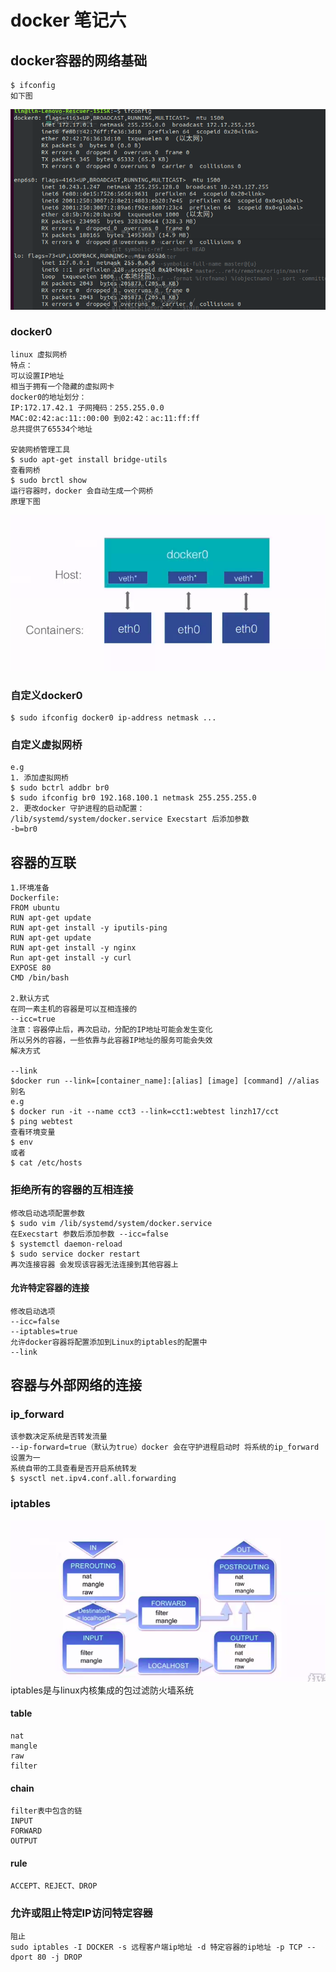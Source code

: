 # docker 笔记六

## docker容器的网络基础

    $ ifconfig
    如下图
![avatar](https://github.com/linzh17/docker-learning/blob/master/2018-09-15%2014-55-44%20%E7%9A%84%E5%B1%8F%E5%B9%95%E6%88%AA%E5%9B%BE.png?raw=true)

### docker0 
    linux 虚拟网桥
    特点：
    可以设置IP地址
    相当于拥有一个隐藏的虚拟网卡
    docker0的地址划分：
    IP:172.17.42.1 子网掩码：255.255.0.0
    MAC:02:42:ac:11::00:00 到02:42：ac:11:ff:ff
    总共提供了65534个地址

    安装网桥管理工具
    $ sudo apt-get install bridge-utils
    查看网桥
    $ sudo brctl show
    运行容器时，docker 会自动生成一个网桥
    原理下图
![avatar](https://github.com/linzh17/docker-learning/blob/master/%E8%99%9A%E6%8B%9F%E7%BD%91%E6%A1%A5.png?raw=true)


### 自定义docker0
    $ sudo ifconfig docker0 ip-address netmask ...

### 自定义虚拟网桥
    e.g
    1. 添加虚拟网桥
    $ sudo bctrl addbr br0
    $ sudo ifconfig br0 192.168.100.1 netmask 255.255.255.0
    2. 更改docker 守护进程的启动配置：
    /lib/systemd/system/docker.service Execstart 后添加参数
    -b=br0

## 容器的互联

    1.环境准备
    Dockerfile:
    FROM ubuntu
    RUN apt-get update
    RUN apt-get install -y iputils-ping
    RUN apt-get update
    RUN apt-get install -y nginx
    Run apt-get install -y curl
    EXPOSE 80
    CMD /bin/bash

    2.默认方式
    在同一素主机的容器是可以互相连接的
    --icc=true
    注意：容器停止后，再次启动，分配的IP地址可能会发生变化
    所以另外的容器，一些依靠与此容器IP地址的服务可能会失效
    解决方式

    --link 
    $docker run --link=[container_name]:[alias] [image] [command] //alias 别名
    e.g
    $ docker run -it --name cct3 --link=cct1:webtest linzh17/cct
    $ ping webtest
    查看环境变量
    $ env 
    或者
    $ cat /etc/hosts

###  拒绝所有的容器的互相连接

    修改启动选项配置参数 
    $ sudo vim /lib/systemd/system/docker.service
    在Execstart 参数后添加参数 --icc=false
    $ systemctl daemon-reload
    $ sudo service docker restart
    再次连接容器 会发现该容器无法连接到其他容器上

#### 允许特定容器的连接

    修改启动选项
    --icc=false
    --iptables=true
    允许docker容器将配置添加到Linux的iptables的配置中
    --link 


## 容器与外部网络的连接

### ip_forward
    该参数决定系统是否转发流量
    --ip-forward=true（默认为true）docker 会在守护进程启动时 将系统的ip_forward 设置为一
    系统自带的工具查看是否开启系统转发
    $ sysctl net.ipv4.conf.all.forwarding


### iptables
![avatar](https://github.com/linzh17/docker-learning/blob/master/iptables.png?raw=true)
    iptables是与linux内核集成的包过滤防火墙系统
#### table
    nat
    mangle
    raw
    filter
#### chain
    filter表中包含的链
    INPUT
    FORWARD
    OUTPUT
#### rule 
    ACCEPT、REJECT、DROP

### 允许或阻止特定IP访问特定容器
    
    阻止
    sudo iptables -I DOCKER -s 远程客户端ip地址 -d 特定容器的ip地址 -p TCP --dport 80 -j DROP
